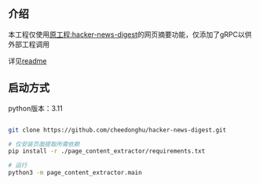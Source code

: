 ## 介绍
本工程仅使用[原工程:hacker-news-digest](https://github.com/polyrabbit/hacker-news-digest.git)的网页摘要功能，仅添加了gRPC以供外部工程调用

详见[readme](https://github.com/cheedonghu/hacker-news-digest/blob/master/page_content_extractor/README.md)

## 启动方式

python版本：3.11

~~~bash

git clone https://github.com/cheedonghu/hacker-news-digest.git

# 仅安装页面提取所需依赖
pip install -r ./page_content_extractor/requirements.txt

# 运行
python3 -m page_content_extractor.main
~~~